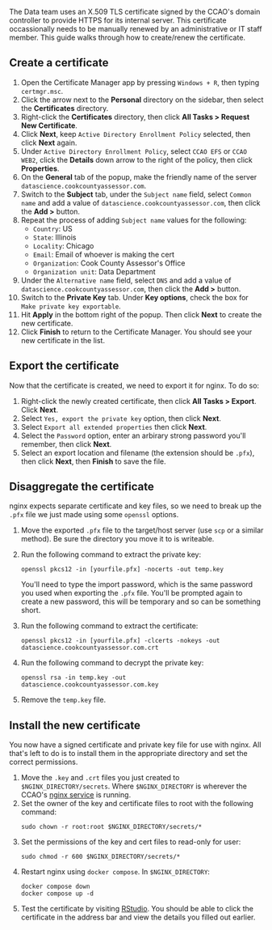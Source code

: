 The Data team uses an X.509 TLS certificate signed by the CCAO's domain
controller to provide HTTPS for its internal server. This certificate
occassionally needs to be manually renewed by an administrative or IT staff
member. This guide walks through how to create/renew the certificate.

## Create a certificate

1. Open the Certificate Manager app by pressing `Windows + R`, then typing
`certmgr.msc`.
2. Click the arrow next to the **Personal** directory on the sidebar, then
select the **Certificates** directory.
3. Right-click the **Certificates** directory, then click
**All Tasks > Request New Certificate**.
4. Click **Next**, keep `Active Directory Enrollment Policy` selected, then
click **Next** again.
5. Under `Active Directory Enrollment Policy`, select `CCAO EFS` or
`CCAO WEB2`, click the **Details** down arrow to the right of the policy,
then click **Properties**.
5. On the **General** tab of the popup, make the friendly name of the server
`datascience.cookcountyassessor.com`.
6. Switch to the **Subject** tab, under the `Subject name` field, select
`Common name` and add a value of `datascience.cookcountyassessor.com`, then
click the **Add >** button.
7. Repeat the process of adding `Subject name` values for the following:
    - `Country`: US
    - `State`: Illinois
    - `Locality`: Chicago
    - `Email`: Email of whoever is making the cert
    - `Organization`: Cook County Assessor's Office
    - `Organization unit`: Data Department
8. Under the `Alternative name` field, select `DNS` and add a value of
`datascience.cookcountyassessor.com`, then click the **Add >** button.
9. Switch to the **Private Key** tab. Under **Key options**, check the box
for `Make private key exportable`.
10. Hit **Apply** in the bottom right of the popup. Then click **Next** to
create the new certificate.
11. Click **Finish** to return to the Certificate Manager. You should see
your new certificate in the list.

## Export the certificate

Now that the certificate is created, we need to export it for nginx. To do so:

1. Right-click the newly created certificate, then click
**All Tasks > Export**. Click **Next**.
2. Select `Yes, export the private key` option, then click **Next**.
3. Select `Export all extended properties` then click **Next**.
4. Select the `Password` option, enter an arbirary strong password you'll
remember, then click **Next**.
5. Select an export location and filename (the extension should be `.pfx`),
then click **Next**, then **Finish** to save the file.

## Disaggregate the certificate

nginx expects separate certificate and key files, so we need to break up the
`.pfx` file we just made using some `openssl` options.

1. Move the exported `.pfx` file to the target/host server (use `scp` or
a similar method). Be sure the directory you move it to is writeable.
2. Run the following command to extract the private key:
    ```
    openssl pkcs12 -in [yourfile.pfx] -nocerts -out temp.key
    ```

    You'll need to type the import password, which is the same password you
    used when exporting the `.pfx` file. You'll be prompted again to create a
    new password, this will be temporary and so can be something short.
3. Run the following command to extract the certificate:
    ```
    openssl pkcs12 -in [yourfile.pfx] -clcerts -nokeys -out datascience.cookcountyassessor.com.crt
    ```
4. Run the following command to decrypt the private key:
    ```
    openssl rsa -in temp.key -out datascience.cookcountyassessor.com.key
    ```
5. Remove the `temp.key` file.

## Install the new certificate

You now have a signed certificate and private key file for use with nginx.
All that's left to do is to install them in the appropriate directory and set
the correct permissions.

1. Move the `.key` and `.crt` files you just created to
`$NGINX_DIRECTORY/secrets`. Where `$NGINX_DIRECTORY` is wherever the CCAO's
[nginx service](https://github.com/ccao-data/service-nginx) is running.
2. Set the owner of the key and certificate files to root with the following
command:
    ```
    sudo chown -r root:root $NGINX_DIRECTORY/secrets/*
    ```
3. Set the permissions of the key and cert files to read-only for user:
    ```
    sudo chmod -r 600 $NGINX_DIRECTORY/secrets/*
    ```
4. Restart nginx using `docker compose`. In `$NGINX_DIRECTORY`:
    ```
    docker compose down
    docker compose up -d
    ```
5. Test the certificate by visiting
[RStudio](https://datascience.cookcountyassessor.com). You should be able to
click the certificate in the address bar and view the details you filled out
earlier.

